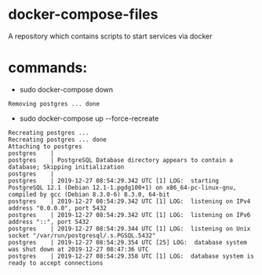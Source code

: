 # docker-compose-files
A repository which contains scripts to start services via docker

# commands:
- sudo docker-compose down
```
Removing postgres ... done
```
- sudo docker-compose up --force-recreate
```
Recreating postgres ... 
Recreating postgres ... done
Attaching to postgres
postgres    | 
postgres    | PostgreSQL Database directory appears to contain a database; Skipping initialization
postgres    | 
postgres    | 2019-12-27 08:54:29.342 UTC [1] LOG:  starting PostgreSQL 12.1 (Debian 12.1-1.pgdg100+1) on x86_64-pc-linux-gnu, compiled by gcc (Debian 8.3.0-6) 8.3.0, 64-bit
postgres    | 2019-12-27 08:54:29.342 UTC [1] LOG:  listening on IPv4 address "0.0.0.0", port 5432
postgres    | 2019-12-27 08:54:29.342 UTC [1] LOG:  listening on IPv6 address "::", port 5432
postgres    | 2019-12-27 08:54:29.344 UTC [1] LOG:  listening on Unix socket "/var/run/postgresql/.s.PGSQL.5432"
postgres    | 2019-12-27 08:54:29.354 UTC [25] LOG:  database system was shut down at 2019-12-27 08:47:36 UTC
postgres    | 2019-12-27 08:54:29.358 UTC [1] LOG:  database system is ready to accept connections
```
